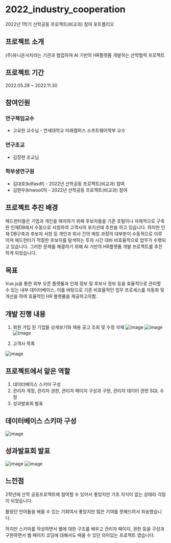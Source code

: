 # 2022_industry_cooperation
2022년 1학기 산학공동 프로젝트(비교과) 참여 포트폴리오


## 프로젝트 소개
(주)유니온서치라는 기관과 협업하여 AI 기반의 HR플랫폼 개발하는 산학협력 프로젝트

## 프로젝트 기간
2022.05.28 ~ 2022.11.30

## 참여인원
### 연구책임교수
  - 고요한 교수님 - 연세대학교 미래캠퍼스 소프트웨어학부 교수

### 연구조교
  - 김장현 조교님

### 학부생연구원
  - 김대호(kdfasdf) - 2022년 산학공동 프로젝트(비교과) 참여
  - 김현우(khwoo01) - 2022년 산학공동 프로젝트(비교과) 참여

## 프로젝트 추진 배경
헤드헌터들은 기업과 개인을 매치하기 위해 후보자들을 기존 포털이나 자체적으로 구축한 인재DB에서 수동으로 서칭하여 고객사의 포지션에 추천을 하고 있습니다. 하지만 인재 DB구축과 후보자 서칭 등 개인과 회사 간의 매칭 과정의 대부분이 수동적으로 이루어져 헤드헌터가 적절한 후보자를 탐색하는 투자 시간 대비 비효율적으로 업무가 수행되고 있습니다. 그러한 문제를 해결하기 위해 AI 기반의 HR플랫폼 개발 프로젝트를 추진하게 되었습니다.

## 목표
Vue.js을 통한 외부 오픈 플랫폼과 인재 정보 및 후보사 정보 등을 효율적으로 관리할 수 있는 내부 데이터베이스, 이를 바탕으로 기존 비효율적인 업무 프로세스를 자동화 및 개선을 하여 효율적인 HR 플랫폼을 제공하고자함.

## 개발 진행 내용
1. 회원 가입 된 기업들 상세보기와 채용 공고 조회 및 수정 삭제
![image](https://user-images.githubusercontent.com/83395200/220016694-8f1ac25a-ee65-4744-a9d7-ee0652178fb9.png)
![image](https://user-images.githubusercontent.com/83395200/220016752-168ee025-d2ed-47b8-8b08-965109c25511.png)
![image](https://user-images.githubusercontent.com/83395200/220016771-3ce606b0-4b35-4297-b4ec-de4e96cffde3.png)

 2. 고객사 목록

  ![image](https://user-images.githubusercontent.com/83395200/220016796-dfcaeda1-41ed-4f2e-9e18-543df564b4d4.png)

## 프로젝트에서 맡은 역할
1. 데이터베이스 스키마 구성
2. 관리자 계정, 관리자 권한, 관리자 페이지 구성과 구현, 관리자 데이터 관련 SQL 수정
3. 성과발표회 발표

## 데이터베이스 스키마 구성
![image](https://user-images.githubusercontent.com/83395200/220015354-8464e5cc-efb9-4b31-b57e-042df59c4219.png)
<br>

## 성과발표회 발표
![image](https://user-images.githubusercontent.com/83395200/220019467-da79fae6-ea8f-4252-96d3-fdb207c3f028.png)
![image](https://user-images.githubusercontent.com/83395200/220019956-3a7d09f5-aa7d-482f-840c-0eaf7427e5c3.png)
<br>

## 느낀점
2학년에 산학 공동프로젝트에 참여할 수 있어서 좋았지만 기초 지식이 없는 상태라 걱정이 되었습니다.

몰랐던 언어들을 배울 수 있는 기회여서 좋았지만 많은 기여를 못해드려서 죄송했습니다.

하지만 스키마를 작성하면서 웹에 대한 구조를 배우고 관리자 페이지, 권한 등을 구성과 구현하면서 웹 페이지 코딩에 대해서도 배울 수 있던 의미있는 프로젝트 였습니다.
